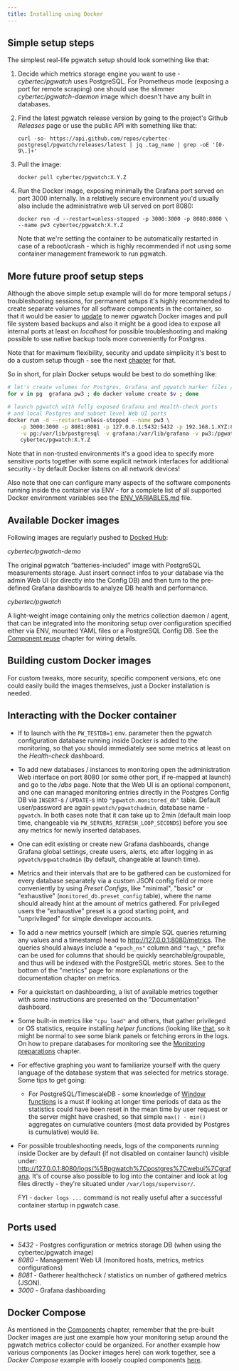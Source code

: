 ```yaml
---
title: Installing using Docker
---
```


## Simple setup steps

The simplest real-life pgwatch setup should look something like that:

1.  Decide which metrics storage engine you want to use -
    *cybertec/pgwatch* uses PostgreSQL. For Prometheus mode (exposing a
    port for remote scraping) one should use the slimmer
    *cybertec/pgwatch-daemon* image which doesn't have any built in
    databases.

1.  Find the latest pgwatch release version by going to the project's
    Github *Releases* page or use the public API with something like
    that:

        curl -so- https://api.github.com/repos/cybertec-postgresql/pgwatch/releases/latest | jq .tag_name | grep -oE '[0-9\.]+'

1.  Pull the image:

        docker pull cybertec/pgwatch:X.Y.Z

1.  Run the Docker image, exposing minimally the Grafana port served on
    port 3000 internally. In a relatively secure environment you'd
    usually also include the administrative web UI served on port 8080:

        docker run -d --restart=unless-stopped -p 3000:3000 -p 8080:8080 \
        --name pw3 cybertec/pgwatch:X.Y.Z

    Note that we're setting the container to be automatically restarted
    in case of a reboot/crash - which is highly recommended if not using
    some container management framework to run pgwatch.

## More future proof setup steps

Although the above simple setup example will do for more temporal setups
/ troubleshooting sessions, for permanent setups it's highly
recommended to create separate volumes for all software components in
the container, so that it would be easier to
[update](upgrading.md) to newer pgwatch
Docker images and pull file system based backups and also it might be a
good idea to expose all internal ports at least on *localhost* for
possible troubleshooting and making possible to use native backup tools
more conveniently for Postgres.

Note that for maximum flexibility, security and update simplicity it's
best to do a custom setup though - see the next
[chapter](custom_installation.md) for that.

So in short, for plain Docker setups would be best to do something like:

```bash
# let's create volumes for Postgres, Grafana and pgwatch marker files / SSL certificates
for v in pg  grafana pw3 ; do docker volume create $v ; done

# launch pgwatch with fully exposed Grafana and Health-check ports
# and local Postgres and subnet level Web UI ports
docker run -d --restart=unless-stopped --name pw3 \
    -p 3000:3000 -p 8081:8081 -p 127.0.0.1:5432:5432 -p 192.168.1.XYZ:8080:8080 \
    -v pg:/var/lib/postgresql -v grafana:/var/lib/grafana -v pw3:/pgwatch/persistent-config \
    cybertec/pgwatch:X.Y.Z
```

Note that in non-trusted environments it's a good idea to specify more
sensitive ports together with some explicit network interfaces for
additional security - by default Docker listens on all network devices!

Also note that one can configure many aspects of the software components
running inside the container via ENV - for a complete list of all
supported Docker environment variables see the [ENV_VARIABLES.md](ENV_VARIABLES.md) file.

## Available Docker images

Following images are regularly pushed to [Docked
Hub](https://hub.docker.com/u/cybertec):

*cybertec/pgwatch-demo*

The original pgwatch “batteries-included” image with PostgreSQL measurements storage. Just insert connect infos to your database via the admin Web UI (or directly into the Config DB) and then turn to the pre-defined Grafana dashboards to analyze DB health and performance.

*cybertec/pgwatch*

A light-weight image containing only the metrics collection daemon /
agent, that can be integrated into the monitoring setup over
configuration specified either via ENV, mounted YAML files or a
PostgreSQL Config DB. See the [Component reuse](custom_installation.md) chapter for
wiring details.

## Building custom Docker images

For custom tweaks, more security, specific component versions, etc one
could easily build the images themselves, just a Docker installation is
needed.

## Interacting with the Docker container

-   If to launch with the `PW_TESTDB=1` env. parameter then the
    pgwatch configuration database running inside Docker is added to
    the monitoring, so that you should immediately see some metrics at
    least on the *Health-check* dashboard.

-   To add new databases / instances to monitoring open the
    administration Web interface on port 8080 (or some other port, if
    re-mapped at launch) and go to the */dbs* page. Note that the Web UI
    is an optional component, and one can managed monitoring entries
    directly in the Postgres Config DB via `INSERT`-s / `UPDATE`-s into
    `"pgwatch.monitored_db"` table. Default user/password are again
    `pgwatch/pgwatchadmin`, database name - `pgwatch`. In both
    cases note that it can take up to 2min (default main loop time,
    changeable via `PW_SERVERS_REFRESH_LOOP_SECONDS`) before you see
    any metrics for newly inserted databases.

-   One can edit existing or create new Grafana dashboards, change
    Grafana global settings, create users, alerts, etc after logging in
    as `pgwatch/pgwatchadmin` (by default, changeable at launch
    time).

-   Metrics and their intervals that are to be gathered can be
    customized for every database separately via a custom JSON config
    field or more conveniently by using *Preset Configs*, like
    "minimal", "basic" or "exhaustive" (`monitored_db.preset_config`
    table), where the name should already hint at the amount of metrics
    gathered. For privileged users the "exhaustive" preset is a good
    starting point, and "unprivileged" for simple developer accounts.

-   To add a new metrics yourself (which are simple SQL queries
    returning any values and a timestamp) head to
    <http://127.0.0.1:8080/metrics>. The queries should always include a
    `"epoch_ns"` column and `"tag\_"` prefix can be used for columns
    that should be quickly searchable/groupable, and thus will be
    indexed with the PostgreSQL metric stores. See to the bottom of the
    "metrics" page for more explanations or the documentation chapter
    on metrics.

-   For a quickstart on dashboarding, a list of available metrics
    together with some instructions are presented on the
    "Documentation" dashboard.

-   Some built-in metrics like `"cpu_load"` and others, that gather
    privileged or OS statistics, require installing *helper functions*
    (looking like
    [that](https://github.com/cybertec-postgresql/pgwatch/blob/master/pgwatch/metrics/00_helpers/get_load_average/9.1/metric.sql),
    so it might be normal to see some blank panels or fetching errors in
    the logs. On how to prepare databases for monitoring see the
    [Monitoring preparations](preparing_databases.md) chapter.

-   For effective graphing you want to familiarize yourself with the
    query language of the database system that was selected for metrics
    storage. Some tips to get going:

    -   For PostgreSQL/TimescaleDB - some knowledge of [Window
        functions](https://www.postgresql.org/docs/current/tutorial-window.html)
        is a must if looking at longer time periods of data as the
        statistics could have been reset in the mean time by user
        request or the server might have crashed, so that simple
        `max() - min()` aggregates on cumulative counters (most data
        provided by Postgres is cumulative) would lie.

-   For possible troubleshooting needs, logs of the components running
    inside Docker are by default (if not disabled on container launch)
    visible under:
    <http://127.0.0.1:8080/logs/%5Bpgwatch%7Cpostgres%7Cwebui%7Cgrafana>.
    It's of course also possible to log into the container and look at
    log files directly - they're situated under
    `/var/logs/supervisor/`.

    FYI - `docker logs ...` command is not really useful after a
    successful container startup in pgwatch case.

## Ports used

-   *5432* - Postgres configuration or metrics storage DB (when using the
    cybertec/pgwatch image)
-   *8080* - Management Web UI (monitored hosts, metrics, metrics
    configurations)
-   *8081* - Gatherer healthcheck / statistics on number of gathered
    metrics (JSON).
-   *3000* - Grafana dashboarding

## Docker Compose

As mentioned in the [Components](components.md) chapter, remember that the pre-built Docker images are just
one example how your monitoring setup around the pgwatch metrics
collector could be organized. For another example how various components
(as Docker images here) can work together, see a *Docker Compose*
example with loosely coupled components
[here](https://github.com/cybertec-postgresql/pgwatch/blob/master/docker-compose.yml).

